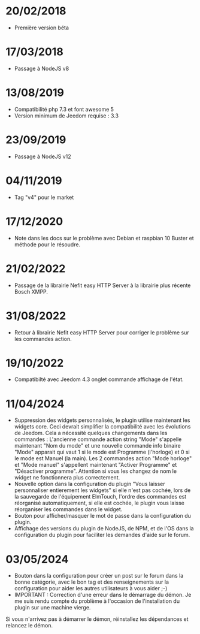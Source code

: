 # 20/02/2018

- Première version béta

# 17/03/2018

- Passage à NodeJS v8

# 13/08/2019

- Compatibilité php 7.3 et font awesome 5
- Version minimum de Jeedom requise : 3.3

# 23/09/2019

- Passage à NodeJS v12

# 04/11/2019

- Tag "v4" pour le market

# 17/12/2020

- Note dans les docs sur le problème avec Debian  et raspbian 10 Buster et méthode pour le résoudre.

# 21/02/2022

- Passage de la librairie Nefit easy HTTP Server à la librairie plus récente Bosch XMPP.

# 31/08/2022

- Retour à librairie Nefit easy HTTP Server pour corriger le problème sur les commandes action.

# 19/10/2022

- Compatibilté avec Jeedom 4.3 onglet commande affichage de l'état.

# 11/04/2024

- Suppression des widgets personnalisés, le plugin utilise maintenant les widgets core.
Ceci devrait simplifier la compatibilité avec les évolutions de Jeedom.
Cela a nécessité quelques changements dans les commandes :
L'ancienne commande action string "Mode" s'appelle maintenant "Nom du mode" et une nouvelle commande info binaire "Mode" apparait qui vaut 1 si le mode est Programme (l'horloge) et 0 si le mode est Manuel (la main).
Les 2 commandes action "Mode horloge" et "Mode manuel" s'appellent maintenant "Activer Programme" et "Désactiver programme". Attention si vous les changez de nom le widget ne fonctionnera plus correctement.
- Nouvelle option dans la configuration du plugin "Vous laisser personnaliser entierement les widgets" si elle n'est pas cochée, lors de la sauvegarde de l'équipement ElmTouch, l'ordre des commandes est réorganisé automatiquement, si elle est cochée, le plugin vous laisse réorganiser les commandes dans le widget.
- Bouton pour afficher/masquer le mot de passe dans la configuration du plugin.
- Affichage des versions du plugin de NodeJS, de NPM, et de l'OS dans la configuration du plugin pour faciliter les demandes d'aide sur le forum.

# 03/05/2024

- Bouton dans la configuration pour créer un post sur le forum dans la bonne catégorie, avec le bon tag et des renseignements sur la configuration pour aider les autres utilisateurs à vous aider ;-)
- IMPORTANT : Correction d'une erreur dans le démarrage du démon. Je me suis rendu compte du problème à l'occasion de l'installation du plugin sur une machine vierge. 

Si vous n'arrivez pas à démarrer le démon, réinstallez les dépendances et relancez le démon.